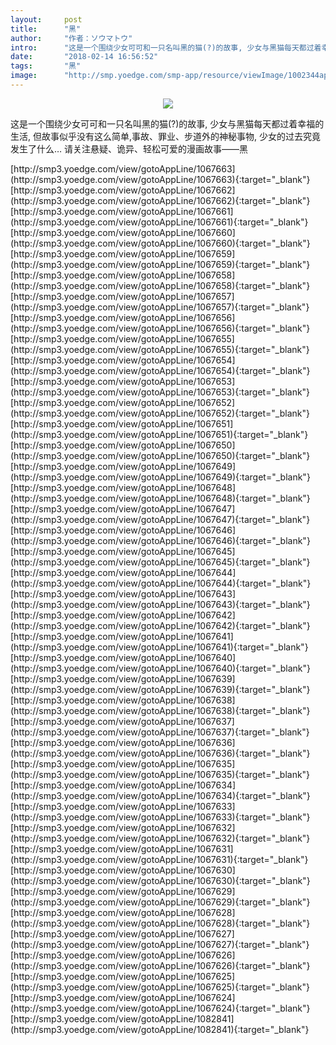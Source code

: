 ```yaml
---
layout:     post
title:      "黑"
author:     "作者：ソウマトウ"
intro:      "这是一个围绕少女可可和一只名叫黑的猫(?)的故事, 少女与黑猫每天都过着幸福的生活, 但故事似乎没有这么简单,事故、罪业、步道外的神秘事物, 少女的过去究竟发生了什么… 请关注悬疑、诡异、轻松可爱的漫画故事——黑"
date:       "2018-02-14 16:56:52"
tags:       "黑"
image:      "http://smp.yoedge.com/smp-app/resource/viewImage/1002344appline.png"
---
```

<div style="text-align: center">
<p><img src="http://smp.yoedge.com/smp-app/resource/viewImage/1002344appline.png"/></p>
</div>
<p class="post-meta">
<span>这是一个围绕少女可可和一只名叫黑的猫(?)的故事, 少女与黑猫每天都过着幸福的生活, 但故事似乎没有这么简单,事故、罪业、步道外的神秘事物, 少女的过去究竟发生了什么… 请关注悬疑、诡异、轻松可爱的漫画故事——黑</span>
</p>
[http://smp3.yoedge.com/view/gotoAppLine/1067663](http://smp3.yoedge.com/view/gotoAppLine/1067663){:target="_blank"}
[http://smp3.yoedge.com/view/gotoAppLine/1067662](http://smp3.yoedge.com/view/gotoAppLine/1067662){:target="_blank"}
[http://smp3.yoedge.com/view/gotoAppLine/1067661](http://smp3.yoedge.com/view/gotoAppLine/1067661){:target="_blank"}
[http://smp3.yoedge.com/view/gotoAppLine/1067660](http://smp3.yoedge.com/view/gotoAppLine/1067660){:target="_blank"}
[http://smp3.yoedge.com/view/gotoAppLine/1067659](http://smp3.yoedge.com/view/gotoAppLine/1067659){:target="_blank"}
[http://smp3.yoedge.com/view/gotoAppLine/1067658](http://smp3.yoedge.com/view/gotoAppLine/1067658){:target="_blank"}
[http://smp3.yoedge.com/view/gotoAppLine/1067657](http://smp3.yoedge.com/view/gotoAppLine/1067657){:target="_blank"}
[http://smp3.yoedge.com/view/gotoAppLine/1067656](http://smp3.yoedge.com/view/gotoAppLine/1067656){:target="_blank"}
[http://smp3.yoedge.com/view/gotoAppLine/1067655](http://smp3.yoedge.com/view/gotoAppLine/1067655){:target="_blank"}
[http://smp3.yoedge.com/view/gotoAppLine/1067654](http://smp3.yoedge.com/view/gotoAppLine/1067654){:target="_blank"}
[http://smp3.yoedge.com/view/gotoAppLine/1067653](http://smp3.yoedge.com/view/gotoAppLine/1067653){:target="_blank"}
[http://smp3.yoedge.com/view/gotoAppLine/1067652](http://smp3.yoedge.com/view/gotoAppLine/1067652){:target="_blank"}
[http://smp3.yoedge.com/view/gotoAppLine/1067651](http://smp3.yoedge.com/view/gotoAppLine/1067651){:target="_blank"}
[http://smp3.yoedge.com/view/gotoAppLine/1067650](http://smp3.yoedge.com/view/gotoAppLine/1067650){:target="_blank"}
[http://smp3.yoedge.com/view/gotoAppLine/1067649](http://smp3.yoedge.com/view/gotoAppLine/1067649){:target="_blank"}
[http://smp3.yoedge.com/view/gotoAppLine/1067648](http://smp3.yoedge.com/view/gotoAppLine/1067648){:target="_blank"}
[http://smp3.yoedge.com/view/gotoAppLine/1067647](http://smp3.yoedge.com/view/gotoAppLine/1067647){:target="_blank"}
[http://smp3.yoedge.com/view/gotoAppLine/1067646](http://smp3.yoedge.com/view/gotoAppLine/1067646){:target="_blank"}
[http://smp3.yoedge.com/view/gotoAppLine/1067645](http://smp3.yoedge.com/view/gotoAppLine/1067645){:target="_blank"}
[http://smp3.yoedge.com/view/gotoAppLine/1067644](http://smp3.yoedge.com/view/gotoAppLine/1067644){:target="_blank"}
[http://smp3.yoedge.com/view/gotoAppLine/1067643](http://smp3.yoedge.com/view/gotoAppLine/1067643){:target="_blank"}
[http://smp3.yoedge.com/view/gotoAppLine/1067642](http://smp3.yoedge.com/view/gotoAppLine/1067642){:target="_blank"}
[http://smp3.yoedge.com/view/gotoAppLine/1067641](http://smp3.yoedge.com/view/gotoAppLine/1067641){:target="_blank"}
[http://smp3.yoedge.com/view/gotoAppLine/1067640](http://smp3.yoedge.com/view/gotoAppLine/1067640){:target="_blank"}
[http://smp3.yoedge.com/view/gotoAppLine/1067639](http://smp3.yoedge.com/view/gotoAppLine/1067639){:target="_blank"}
[http://smp3.yoedge.com/view/gotoAppLine/1067638](http://smp3.yoedge.com/view/gotoAppLine/1067638){:target="_blank"}
[http://smp3.yoedge.com/view/gotoAppLine/1067637](http://smp3.yoedge.com/view/gotoAppLine/1067637){:target="_blank"}
[http://smp3.yoedge.com/view/gotoAppLine/1067636](http://smp3.yoedge.com/view/gotoAppLine/1067636){:target="_blank"}
[http://smp3.yoedge.com/view/gotoAppLine/1067635](http://smp3.yoedge.com/view/gotoAppLine/1067635){:target="_blank"}
[http://smp3.yoedge.com/view/gotoAppLine/1067634](http://smp3.yoedge.com/view/gotoAppLine/1067634){:target="_blank"}
[http://smp3.yoedge.com/view/gotoAppLine/1067633](http://smp3.yoedge.com/view/gotoAppLine/1067633){:target="_blank"}
[http://smp3.yoedge.com/view/gotoAppLine/1067632](http://smp3.yoedge.com/view/gotoAppLine/1067632){:target="_blank"}
[http://smp3.yoedge.com/view/gotoAppLine/1067631](http://smp3.yoedge.com/view/gotoAppLine/1067631){:target="_blank"}
[http://smp3.yoedge.com/view/gotoAppLine/1067630](http://smp3.yoedge.com/view/gotoAppLine/1067630){:target="_blank"}
[http://smp3.yoedge.com/view/gotoAppLine/1067629](http://smp3.yoedge.com/view/gotoAppLine/1067629){:target="_blank"}
[http://smp3.yoedge.com/view/gotoAppLine/1067628](http://smp3.yoedge.com/view/gotoAppLine/1067628){:target="_blank"}
[http://smp3.yoedge.com/view/gotoAppLine/1067627](http://smp3.yoedge.com/view/gotoAppLine/1067627){:target="_blank"}
[http://smp3.yoedge.com/view/gotoAppLine/1067626](http://smp3.yoedge.com/view/gotoAppLine/1067626){:target="_blank"}
[http://smp3.yoedge.com/view/gotoAppLine/1067625](http://smp3.yoedge.com/view/gotoAppLine/1067625){:target="_blank"}
[http://smp3.yoedge.com/view/gotoAppLine/1067624](http://smp3.yoedge.com/view/gotoAppLine/1067624){:target="_blank"}
[http://smp3.yoedge.com/view/gotoAppLine/1082841](http://smp3.yoedge.com/view/gotoAppLine/1082841){:target="_blank"}


